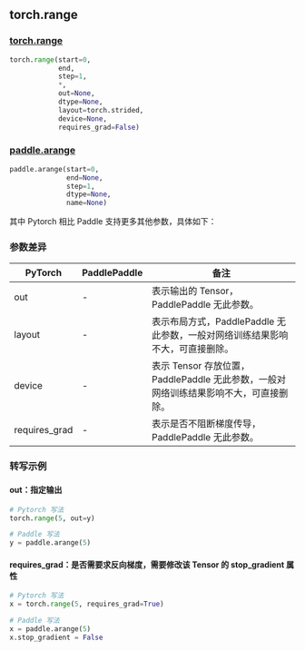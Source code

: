 ## torch.range

### [torch.range](https://pytorch.org/docs/stable/generated/torch.arange.html?highlight=arange#torch.range)
```python
torch.range(start=0,
            end,
            step=1,
            *,
            out=None,
            dtype=None,
            layout=torch.strided,
            device=None,
            requires_grad=False)
```
### [paddle.arange](https://www.paddlepaddle.org.cn/documentation/docs/zh/api/paddle/arange_cn.html#arange)
```python
paddle.arange(start=0,
              end=None,
              step=1,
              dtype=None,
              name=None)
```

其中 Pytorch 相比 Paddle 支持更多其他参数，具体如下：
### 参数差异
| PyTorch       | PaddlePaddle | 备注                                                   |
| ------------- | ------------ | ------------------------------------------------------ |
| out           | -            | 表示输出的 Tensor，PaddlePaddle 无此参数。               |
| layout        | -            | 表示布局方式，PaddlePaddle 无此参数，一般对网络训练结果影响不大，可直接删除。                   |
| device        | -            | 表示 Tensor 存放位置，PaddlePaddle 无此参数，一般对网络训练结果影响不大，可直接删除。                   |
| requires_grad | -            | 表示是否不阻断梯度传导，PaddlePaddle 无此参数。 |


### 转写示例
#### out：指定输出
```python
# Pytorch 写法
torch.range(5, out=y)

# Paddle 写法
y = paddle.arange(5)
```


#### requires_grad：是否需要求反向梯度，需要修改该 Tensor 的 stop_gradient 属性
```python
# Pytorch 写法
x = torch.range(5, requires_grad=True)

# Paddle 写法
x = paddle.arange(5)
x.stop_gradient = False
```
